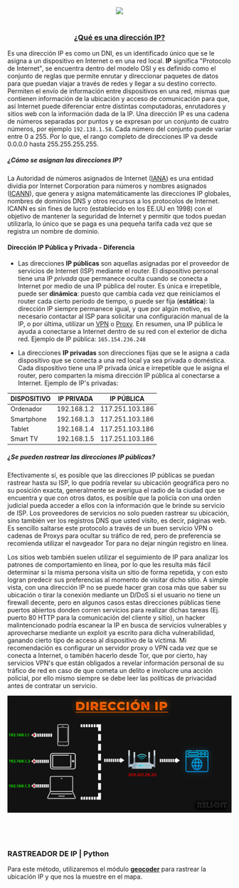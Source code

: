 <p align="center">
  <a href="https://github.com/DenverCoder1/readme-typing-svg"><img src="https://readme-typing-svg.herokuapp.com?font=Fira+Code&weight=450&size=17&pause=1000&color=000BF7&width=435&lines=Rastrear+ubicaci%C3%B3n+usando+la+IP+con+Python"></a>
</p>

<h1 align="center"></h1>

<h3 align="center"><ins>¿Qué es una dirección IP?</ins></h3>

Es una dirección IP es como un DNI, es un identificado único que se le asigna a un dispositivo en Internet o en una red local. **IP** significa "Protocolo de Internet", se encuentra dentro del modelo OSI y es definido como el conjunto de reglas que permite enrutar y direccionar paquetes de datos para que puedan viajar a través de redes y llegar a su destino correcto. Permiten el envío de información entre dispositivos en una red, mismas que contienen información de la ubicación y acceso de comunicación para que, así Internet puede diferenciar entre distintas computadoras, enrutadores y sitios web con la información dada de la IP. Una dirección IP es una cadena de números separadas por puntos y se expresan por un conjunto de cuatro números, por ejemplo `192.138.1.58`. Cada número del conjunto puede variar entre 0 a 255. Por lo que, el rango completo de direcciones IP va desde 0.0.0.0 hasta 255.255.255.255.

##### ¿Cómo se asignan las direcciones IP?
La Autoridad de números asignados de Internet (<a href="https://www.iana.org/">IANA</a>) es una entidad dividia por Internet Corporation para números y nombres asignados (<a href="https://www.icann.org/es">ICANN</a>), que genera y asigna matemáticamente las direcciones IP globales, nombres de dominios DNS y otros recursos a los protocolos de Internet. ICANN es sin fines de lucro (establecido en los EE.UU en 1998) con el objetivo de mantener la seguridad de Internet y permitir que todos puedan utilizarla, lo único que se paga es una pequeña tarifa cada vez que se registra un nombre de dominio.

#### Dirección IP Pública y Privada - Diferencia

- Las direcciones **IP públicas** son aquellas asignadas por el proveedor de servicios de Internet (ISP) mediante el router. El dispositivo personal tiene una IP *privada* que permanece oculta cuando se conecta a Internet por medio de una IP pública del router. Es única e irrepetible, puede ser **dinámica**: puesto que cambia cada vez que reiniciamos el router cada cierto período de tiempo, o puede ser fija (**estática**): la dirección IP siempre permanece igual, y que por algún motivo, es necesario contactar al ISP para solicitar una configuración manual de la IP, o por última, utilizar un <a href="https://github.com/R3LI4NT/articulos/blob/main/Seguridad/Anonimato/GNU-Linux/openvpn.md">VPN</a> o <a href="https://github.com/R3LI4NT/articulos/blob/main/Seguridad/Anonimato/GNU-Linux/privoxy_tor.md">Proxy</a>. En resumen, una IP pública le ayuda a conectarse a Internet dentro de su red con el exterior de dicha red. Ejemplo de IP pública: `165.154.236.248`

- La direcciones **IP privadas** son direcciones fijas que se le asigna a cada dispositivo que se conecta a una red local ya sea privada o doméstica. Cada dispositivo tiene una IP privada única e irrepetible que le asigna el router, pero comparten la misma dirección IP pública al conectarse a Internet. Ejemplo de IP's privadas:

| DISPOSITIVO | IP PRIVADA | IP PÚBLICA |
| ------------- | ------------- | ------------- |
| Ordenador | 192.168.1.2  | 117.251.103.186 |
| Smartphone  | 192.168.1.3  | 117.251.103.186 |
| Tablet  | 192.168.1.4  | 117.251.103.186 |
| Smart TV  | 192.168.1.5  | 117.251.103.186 |

##### ¿Se pueden rastrear las direcciones IP públicas?

Efectivamente sí, es posible que las direcciones IP públicas se puedan rastrear hasta su ISP, lo que podría revelar su ubicación geográfica pero no su posición exacta, generalmente se averigua el radio de la ciudad que se encuentra y que con otros datos, es posible que la policía con una orden judicial pueda acceder a ellos con la información que le brinde su servicio de ISP. Los proveedores de servicios no solo pueden rastrear su ubicación, sino también ver los registros DNS que usted visito, es decir, páginas web. Es sencillo saltarse este protocolo a través de un buen servicio VPN o cadenas de Proxys para ocultar su tráfico de red, pero de preferencia se recomienda utilizar el navgeador Tor para no dejar ningún registro en línea.

Los sitios web también suelen utilizar el seguimiento de IP para analizar los patrones de comportamiento en línea, por lo que les resulta más fácil determinar si la misma persona visita un sitio de forma repetida, y con esto logran predecir sus preferencias al momento de visitar dicho sitio. A simple vista, con una dirección IP no se puede hacer gran cosa más que saber su ubicación o tirar la conexión mediante un D/DoS si el usuario no tiene un firewall decente, pero en algunos casos estas direcciones públicas tiene puertos abiertos donden corren servicios para realizar dichas tareas (Ej. puerto 80 HTTP para la comunicación del cliente y sitio), un hacker malintencionado podría escanear la IP en busca de servicios vulnerables y aprovecharse mediante un exploit ya escrito para dicha vulnerabilidad, ganando cierto tipo de acceso al dispositivo de la víctima. Mi recomendación es configurar un servidor proxy o VPN cada vez que se conecta a Internet, o tamibén hacerlo desde Tor, que por cierto, hay servicios VPN's que están obligados a revelar información personal de su tráfico de red en caso de que cometa un delito e involucre una acción policial, por ello mismo siempre se debe leer las políticas de privacidad antes de contratar un servicio.

<p align="center">
  <img src="https://github.com/R3LI4NT/articulos/blob/main/Programacion/Python/img/direccionIP.png">
</p>

<h1 align="center"></h1>

</br>

### RASTREADOR DE IP | Python

Para este método, utilizaremos el módulo <a href="https://geocoder.readthedocs.io/">**geocoder**</a> para rastrear la ubicación IP y que nos la muestre en el mapa.

